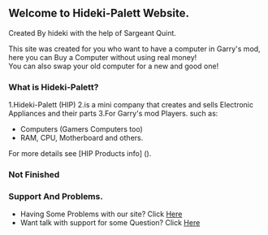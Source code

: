 ## Welcome to Hideki-Palett Website.

Created By hideki with the help of Sargeant Quint.

This site was created for you who want to have a computer in Garry's mod, here you can Buy a Computer without using real money!                           
You can also swap your old computer for a new and good one!

### What is Hideki-Palett?
1.Hideki-Palett (HIP)
2.is a mini company that creates and sells Electronic Appliances and their parts
3.For Garry's mod Players.
such as: 

- Computers (Gamers Computers too) 
- RAM, CPU, Motherboard and others.

For more details see [HIP Products info] ().

### Not Finished

### Support And Problems.
- Having Some Problems with our site? Click [Here](https://github.com/22hideki22/Hideki-Palett/issues)
- Want talk with support for some Question? Click [Here](https://github.com/22hideki22/Hideki-Palett/issues)
